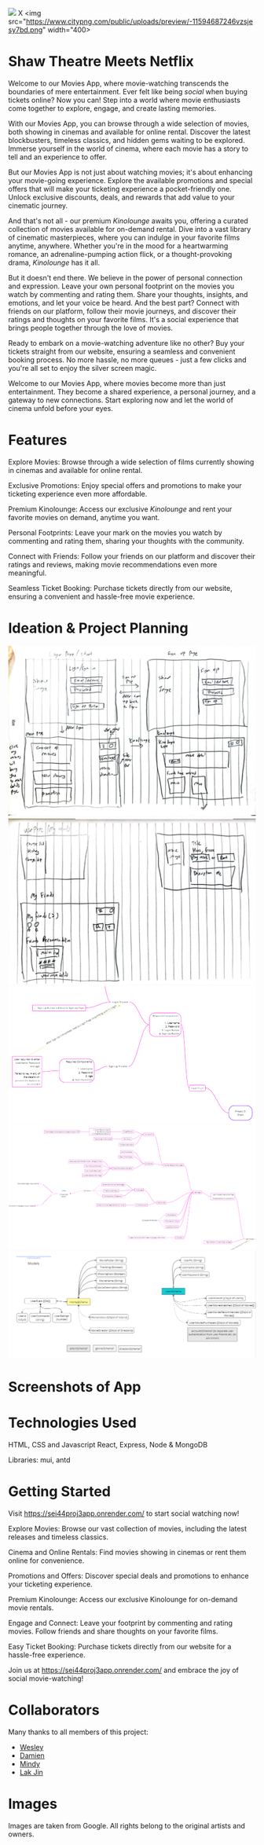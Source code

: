 <img src="https://www.nex.com.sg/Image/Thumbnail?filename=yi1ZtjIePrhMWfPK1n6k3QgDZa79otKZdZwRtcBzFUEhuKlXn0LQv2g3KeYxl3p3&width=500&height=500" width="400"> X <img src="https://www.citypng.com/public/uploads/preview/-11594687246vzsjesy7bd.png" width="400>

# Shaw Theatre Meets Netflix

Welcome to our Movies App, where movie-watching transcends the boundaries of mere entertainment. Ever felt like being _social_ when buying tickets online? Now you can! Step into a world where movie enthusiasts come together to explore, engage, and create lasting memories.

With our Movies App, you can browse through a wide selection of movies, both showing in cinemas and available for online rental. Discover the latest blockbusters, timeless classics, and hidden gems waiting to be explored. Immerse yourself in the world of cinema, where each movie has a story to tell and an experience to offer.

But our Movies App is not just about watching movies; it's about enhancing your movie-going experience. Explore the available promotions and special offers that will make your ticketing experience a pocket-friendly one. Unlock exclusive discounts, deals, and rewards that add value to your cinematic journey.

And that's not all - our premium _Kinolounge_ awaits you, offering a curated collection of movies available for on-demand rental. Dive into a vast library of cinematic masterpieces, where you can indulge in your favorite films anytime, anywhere. Whether you're in the mood for a heartwarming romance, an adrenaline-pumping action flick, or a thought-provoking drama, _Kinolounge_ has it all.

But it doesn't end there. We believe in the power of personal connection and expression. Leave your own personal footprint on the movies you watch by commenting and rating them. Share your thoughts, insights, and emotions, and let your voice be heard. And the best part? Connect with friends on our platform, follow their movie journeys, and discover their ratings and thoughts on your favorite films. It's a social experience that brings people together through the love of movies.

Ready to embark on a movie-watching adventure like no other? Buy your tickets straight from our website, ensuring a seamless and convenient booking process. No more hassle, no more queues - just a few clicks and you're all set to enjoy the silver screen magic.

Welcome to our Movies App, where movies become more than just entertainment. They become a shared experience, a personal journey, and a gateway to new connections. Start exploring now and let the world of cinema unfold before your eyes.

# Features

Explore Movies: Browse through a wide selection of films currently showing in cinemas and available for online rental.

Exclusive Promotions: Enjoy special offers and promotions to make your ticketing experience even more affordable.

Premium Kinolounge: Access our exclusive _Kinolounge_ and rent your favorite movies on demand, anytime you want.

Personal Footprints: Leave your mark on the movies you watch by commenting and rating them, sharing your thoughts with the community.

Connect with Friends: Follow your friends on our platform and discover their ratings and reviews, making movie recommendations even more meaningful.

Seamless Ticket Booking: Purchase tickets directly from our website, ensuring a convenient and hassle-free movie experience.

# Ideation & Project Planning

![wireframe1](./public/Wireframe1.jpg)
![wireframe1](./public/Wireframe2.jpg)
![wireframe3](./public/Wireframe3.png)
![wireframe4](./public/Wireframe4.png)
![modeldraft](./public/DataModelsDraft.png)

# Screenshots of App

# Technologies Used

HTML, CSS and Javascript
React, Express, Node & MongoDB

Libraries: mui, antd

# Getting Started

Visit https://sei44proj3app.onrender.com/ to start social watching now!

Explore Movies: Browse our vast collection of movies, including the latest releases and timeless classics.

Cinema and Online Rentals: Find movies showing in cinemas or rent them online for convenience.

Promotions and Offers: Discover special deals and promotions to enhance your ticketing experience.

Premium Kinolounge: Access our exclusive Kinolounge for on-demand movie rentals.

Engage and Connect: Leave your footprint by commenting and rating movies. Follow friends and share thoughts on your favorite films.

Easy Ticket Booking: Purchase tickets directly from our website for a hassle-free experience.

Join us at https://sei44proj3app.onrender.com/ and embrace the joy of social movie-watching!

# Collaborators

Many thanks to all members of this project:

- [Wesley](https://github.com/genotabby)
- [Damien](https://github.com/damienchoojl)
- [Mindy](https://github.com/mindytyj)
- [Lak Jin](https://github.com/rakuj1n)

# Images

Images are taken from Google. All rights belong to the original artists and owners.
